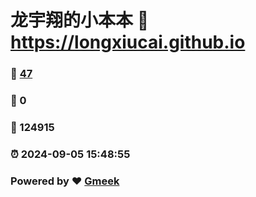 # 龙宇翔的小本本 :link: https://longxiucai.github.io 
### :page_facing_up: [47](https://longxiucai.github.io/tag.html) 
### :speech_balloon: 0 
### :hibiscus: 124915 
### :alarm_clock: 2024-09-05 15:48:55 
### Powered by :heart: [Gmeek](https://github.com/Meekdai/Gmeek)
